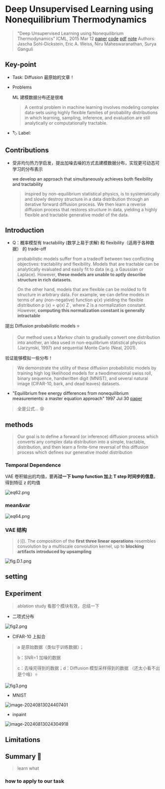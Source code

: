 # Deep Unsupervised Learning using Nonequilibrium Thermodynamics

> "Deep Unsupervised Learning using Nonequilibrium Thermodynamics" ICML, 2015 Mar 12
> [paper](http://arxiv.org/abs/1503.03585v8) [code]() [pdf](./2015_03_ICML_Deep-Unsupervised-Learning-using-Nonequilibrium-Thermodynamics.pdf) [note](./2015_03_ICML_Deep-Unsupervised-Learning-using-Nonequilibrium-Thermodynamics_Note.md)
> Authors: Jascha Sohl-Dickstein, Eric A. Weiss, Niru Maheswaranathan, Surya Ganguli

## Key-point

- Task: Diffusion 最原始的文章！

- Problems

  ML 建模数据分布还是很难

  > A central problem in machine learning involves modeling complex data-sets using highly flexible families of probability distributions in which learning, sampling, inference, and evaluation are still analytically or computationally tractable.

- :label: Label:



## Contributions

- 受非均匀热力学启发，提出加噪去噪的方式去建模数据分布，实现更可动态可学习的分布表示

  we develop an approach that simultaneously achieves both flexibility and tractability

  > inspired by non-equilibrium statistical physics, is to systematically and slowly destroy structure in a data distribution through an iterative forward diffusion process. We then learn a reverse diffusion process that restores structure in data, yielding a highly flexible and tractable generative model of the data.



## Introduction

- Q：概率模型有 tractability (数学上易于求解) 和 flexibility（适用于各种数据） 的 trade-off

> probabilistic models suffer from a tradeoff between two conflicting objectives: tractability and flexibility. Models that are tractable can be analytically evaluated and easily fit to data (e.g. a Gaussian or Laplace). However, **these models are unable to aptly describe structure in rich datasets.**

> On the other hand, models that are flexible can be molded to fit structure in arbitrary data. For example, we can define models in terms of any (non-negative) function φ(x) yielding the flexible distribution p (x) = φ(x) Z , where Z is a normalization constant. However, **computing this normalization constant is generally intractable**



提出 Diffusion probabilistic models :star:

> Our method uses a Markov chain to gradually convert one distribution into another, an idea used in non-equilibrium statistical physics (Jarzynski, 1997) and sequential Monte Carlo (Neal, 2001).

验证能够模拟一些分布！

> We demonstrate the utility of these diffusion probabilistic models by training high log likelihood models for a twodimensional swiss roll, binary sequence, handwritten digit (MNIST), and several natural image (CIFAR-10, bark, and dead leaves) datasets.



- "Equilibrium free energy differences from nonequilibrium measurements: a master equation approach" 1997 Jul 30 
  [paper](https://arxiv.org/abs/cond-mat/9707325)

> 全是公式... :dizzy_face:





## methods

> Our goal is to define a forward (or inference) diffusion process which converts any complex data distribution into a simple, tractable, distribution, and then learn a finite-time reversal of this diffusion process which defines our generative model distribution

### Temporal Dependence

VAE 卷积输出的均值，要再**过一下 bump function 加上 T step 时间步的信息**，得到特征 z 的均值

![eq62.png](docs/2015_03_ICML_Deep-Unsupervised-Learning-using-Nonequilibrium-Thermodynamics_Note/eq62.png)





### mean&var

![eq64.png](docs/2015_03_ICML_Deep-Unsupervised-Learning-using-Nonequilibrium-Thermodynamics_Note/eq64.png)



### VAE 结构

>  (·)]). The composition of the **first three linear operations** resembles convolution by a multiscale convolution kernel, up to **blocking artifacts introduced by upsampling**

![fig.D.1.png](docs/2015_03_ICML_Deep-Unsupervised-Learning-using-Nonequilibrium-Thermodynamics_Note/fig.D.1.png)





## setting



## Experiment

> ablation study 看那个模块有效，总结一下



- 二项式分布

![fig2.png](docs/2015_03_ICML_Deep-Unsupervised-Learning-using-Nonequilibrium-Thermodynamics_Note/fig2.png)



- CIFAR-10 上拟合

> a 是原始数据（类似于训练数据）；
>
> b：SNR=1 加噪的数据
>
> c：去噪完得到的数据；d：Diffusion 模型采样得到的数据 （还太小看不出是个啥）:star:

![fig3.png](docs/2015_03_ICML_Deep-Unsupervised-Learning-using-Nonequilibrium-Thermodynamics_Note/fig3.png)



- MNIST

![image-20240813024407401](docs/2015_03_ICML_Deep-Unsupervised-Learning-using-Nonequilibrium-Thermodynamics_Note/image-20240813024407401.png)



- inpaint

![image-20240813024304918](docs/2015_03_ICML_Deep-Unsupervised-Learning-using-Nonequilibrium-Thermodynamics_Note/image-20240813024304918.png)





## Limitations

## Summary :star2:

> learn what

### how to apply to our task


